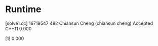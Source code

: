 # Runtime

[solve1.cc]
16719547    482 Chiahsun Cheng (chiahsun cheng)   Accepted  C++11   0.000   

[1] 0.000
